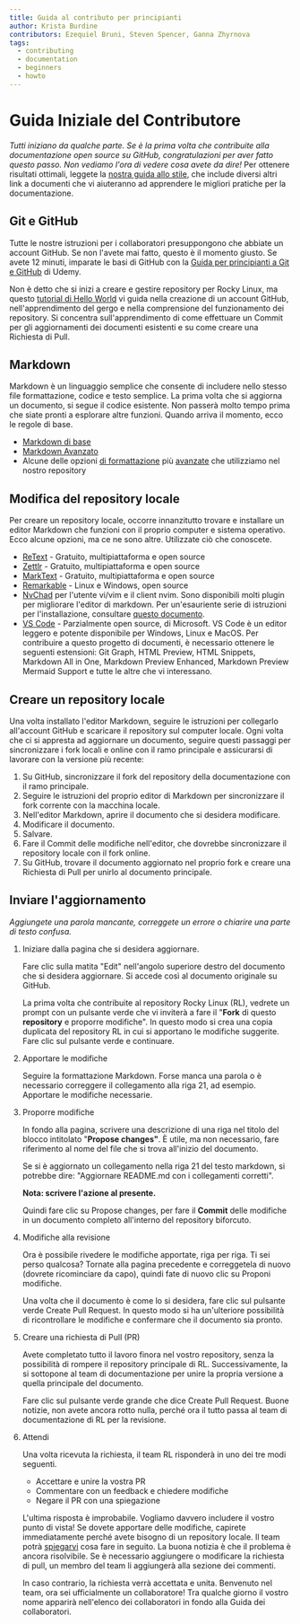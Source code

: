 ```yaml
---
title: Guida al contributo per principianti
author: Krista Burdine
contributors: Ezequiel Bruni, Steven Spencer, Ganna Zhyrnova
tags:
  - contributing
  - documentation
  - beginners
  - howto
---
```


# Guida Iniziale del Contributore

*Tutti iniziano da qualche parte. Se è la prima volta che contribuite alla documentazione open source su GitHub, congratulazioni per aver fatto questo passo. Non vediamo l'ora di vedere cosa avete da dire!* Per ottenere risultati ottimali, leggete la [nostra guida allo stile](style_guide.md), che include diversi altri link a documenti che vi aiuteranno ad apprendere le migliori pratiche per la documentazione.

## Git e GitHub

Tutte le nostre istruzioni per i collaboratori presuppongono che abbiate un account GitHub. Se non l'avete mai fatto, questo è il momento giusto. Se avete 12 minuti, imparate le basi di GitHub con la [Guida per principianti a Git e GitHub](https://www.udacity.com/blog/2015/06/a-beginners-git-github-tutorial.html) di Udemy.

Non è detto che si inizi a creare e gestire repository per Rocky Linux, ma questo [tutorial di Hello World](https://docs.github.com/en/get-started/quickstart/hello-world) vi guida nella creazione di un account GitHub, nell'apprendimento del gergo e nella comprensione del funzionamento dei repository. Si concentra sull'apprendimento di come effettuare un Commit per gli aggiornamenti dei documenti esistenti e su come creare una Richiesta di Pull.

## Markdown

Markdown è un linguaggio semplice che consente di includere nello stesso file formattazione, codice e testo semplice. La prima volta che si aggiorna un documento, si segue il codice esistente. Non passerà molto tempo prima che siate pronti a esplorare altre funzioni. Quando arriva il momento, ecco le regole di base.

- [Markdown di base](https://www.markdownguide.org/basic-syntax#code)
- [Markdown Avanzato](https://www.markdownguide.org/extended-syntax/#fenced-code-blocks)
- Alcune delle opzioni [di formattazione](https://docs.rockylinux.org/guides/contribute/rockydocs_formatting/) più [avanzate](https://docs.rockylinux.org/guides/contribute/rockydocs_formatting/) che utilizziamo nel nostro repository

## Modifica del repository locale

Per creare un repository locale, occorre innanzitutto trovare e installare un editor Markdown che funzioni con il proprio computer e sistema operativo. Ecco alcune opzioni, ma ce ne sono altre. Utilizzate ciò che conoscete.

- [ReText](https://github.com/retext-project/retext) - Gratuito, multipiattaforma e open source
- [Zettlr](https://www.zettlr.com/) - Gratuito, multipiattaforma e open source
- [MarkText](https://github.com/marktext/marktext) - Gratuito, multipiattaforma e open source
- [Remarkable](https://remarkableapp.github.io/) - Linux e Windows, open source
- [NvChad](https://nvchad.com/) per l'utente vi/vim e il client nvim. Sono disponibili molti plugin per migliorare l'editor di markdown. Per un'esauriente serie di istruzioni per l'installazione, consultare [questo documento](https://docs.rockylinux.org/books/nvchad/).
- [VS Code](https://code.visualstudio.com/) - Parzialmente open source, di Microsoft. VS Code è un editor leggero e potente disponibile per Windows, Linux e MacOS. Per contribuire a questo progetto di documenti, è necessario ottenere le seguenti estensioni: Git Graph, HTML Preview, HTML Snippets, Markdown All in One, Markdown Preview Enhanced, Markdown Preview Mermaid Support e tutte le altre che vi interessano.

## Creare un repository locale

Una volta installato l'editor Markdown, seguire le istruzioni per collegarlo all'account GitHub e scaricare il repository sul computer locale. Ogni volta che ci si appresta ad aggiornare un documento, seguire questi passaggi per sincronizzare i fork locali e online con il ramo principale e assicurarsi di lavorare con la versione più recente:

1. Su GitHub, sincronizzare il fork del repository della documentazione con il ramo principale.
2. Seguire le istruzioni del proprio editor di Markdown per sincronizzare il fork corrente con la macchina locale.
3. Nell'editor Markdown, aprire il documento che si desidera modificare.
4. Modificare il documento.
5. Salvare.
6. Fare il Commit delle modifiche nell'editor, che dovrebbe sincronizzare il repository locale con il fork online.
7. Su GitHub, trovare il documento aggiornato nel proprio fork e creare una Richiesta di Pull per unirlo al documento principale.

## Inviare l'aggiornamento

*Aggiungete una parola mancante, correggete un errore o chiarire una parte di testo confusa.*

1. Iniziare dalla pagina che si desidera aggiornare.

    Fare clic sulla matita "Edit" nell'angolo superiore destro del documento che si desidera aggiornare. Si accede così al documento originale su GitHub.

    La prima volta che contribuite al repository Rocky Linux (RL), vedrete un prompt con un pulsante verde che vi inviterà a fare il "**Fork** di questo **repository** e proporre modifiche". In questo modo si crea una copia duplicata del repository RL in cui si apportano le modifiche suggerite. Fare clic sul pulsante verde e continuare.

2. Apportare le modifiche

    Seguire la formattazione Markdown. Forse manca una parola o è necessario correggere il collegamento alla riga 21, ad esempio. Apportare le modifiche necessarie.

3. Proporre modifiche

    In fondo alla pagina, scrivere una descrizione di una riga nel titolo del blocco intitolato "**Propose changes"**. È utile, ma non necessario, fare riferimento al nome del file che si trova all'inizio del documento.

    Se si è aggiornato un collegamento nella riga 21 del testo markdown, si potrebbe dire: "Aggiornare README.md con i collegamenti corretti".

    **Nota: scrivere l'azione al presente.**

    Quindi fare clic su  Propose changes, per fare il **Commit** delle modifiche in un documento completo all'interno del repository biforcuto.

4. Modifiche alla revisione

    Ora è possibile rivedere le modifiche apportate, riga per riga. Ti sei perso qualcosa? Tornate alla pagina precedente e correggetela di nuovo (dovrete ricominciare da capo), quindi fate di nuovo clic su Proponi modifiche.

    Una volta che il documento è come lo si desidera, fare clic sul pulsante verde Create Pull Request. In questo modo si ha un'ulteriore possibilità di ricontrollare le modifiche e confermare che il documento sia pronto.

5. Creare una richiesta di Pull (PR)

    Avete completato tutto il lavoro finora nel vostro repository, senza la possibilità di rompere il repository principale di RL. Successivamente, la si sottopone al team di documentazione per unire la propria versione a quella principale del documento.

    Fare clic sul pulsante verde grande che dice Create Pull Request. Buone notizie, non avete ancora rotto nulla, perché ora il tutto passa al team di documentazione di RL per la revisione.

6. Attendi

    Una volta ricevuta la richiesta, il team RL risponderà in uno dei tre modi seguenti.

    - Accettare e unire la vostra PR
    - Commentare con un feedback e chiedere modifiche
    - Negare il PR con una spiegazione

    L'ultima risposta è improbabile. Vogliamo davvero includere il vostro punto di vista! Se dovete apportare delle modifiche, capirete immediatamente perché avete bisogno di un repository locale. Il team potrà [spiegarvi](https://chat.rockylinux.org/rocky-linux/channels/documentation) cosa fare in seguito. La buona notizia è che il problema è ancora risolvibile. Se è necessario aggiungere o modificare la richiesta di pull, un membro del team li aggiungerà alla sezione dei commenti.

    In caso contrario, la richiesta verrà accettata e unita. Benvenuto nel team, ora sei ufficialmente un collaboratore! Tra qualche giorno il vostro nome apparirà nell'elenco dei collaboratori in fondo alla Guida dei collaboratori.
